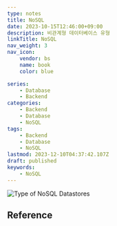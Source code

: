 ```yaml
---
type: notes
title: NoSQL
date: 2023-10-15T12:46:00+09:00
description: 비관계형 데이터베이스 유형
linkTitle: NoSQL
nav_weight: 3
nav_icon:
    vendor: bs
    name: book
    color: blue

series:
    - Database
    - Backend
categories:
    - Backend
    - Database
    - NoSQL
tags:
    - Backend
    - Database
    - NoSQL
lastmod: 2023-12-10T04:37:42.107Z
draft: published
keywords:
    - NoSQL
---
```


![Type of NoSQL Datastores](/content/backend/types-of-nosql-datastores.png#center "https://ud803.github.io/%EB%8D%B0%EC%9D%B4%ED%84%B0%EB%B2%A0%EC%9D%B4%EC%8A%A4/2021/11/16/RDB-vs.-NoSQL-%EC%96%B8%EC%A0%9C-%EB%88%84%EA%B5%AC%EB%A5%BC-%EC%8D%A8%EC%95%BC%ED%95%A0%EA%B9%8C/")

## Reference
